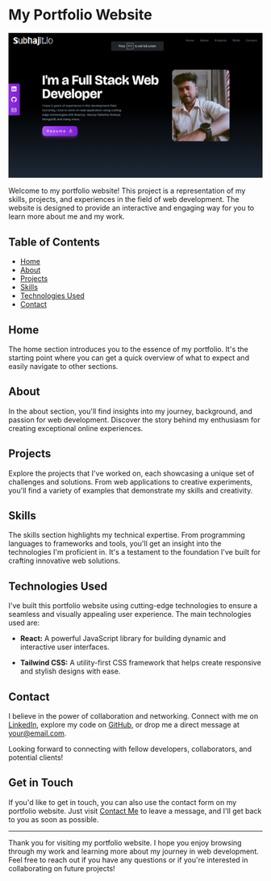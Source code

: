 # My Portfolio Website

![Portfolio Website](src/assets/portfolio-demo-img.png)

Welcome to my portfolio website! This project is a representation of my skills, projects, and experiences in the field of web development. The website is designed to provide an interactive and engaging way for you to learn more about me and my work.

## Table of Contents

- [Home](#home)
- [About](#about)
- [Projects](#projects)
- [Skills](#skills)
- [Technologies Used](#technologies-used)
- [Contact](#contact)

## Home

The home section introduces you to the essence of my portfolio. It's the starting point where you can get a quick overview of what to expect and easily navigate to other sections.

## About

In the about section, you'll find insights into my journey, background, and passion for web development. Discover the story behind my enthusiasm for creating exceptional online experiences.

## Projects

Explore the projects that I've worked on, each showcasing a unique set of challenges and solutions. From web applications to creative experiments, you'll find a variety of examples that demonstrate my skills and creativity.

## Skills

The skills section highlights my technical expertise. From programming languages to frameworks and tools, you'll get an insight into the technologies I'm proficient in. It's a testament to the foundation I've built for crafting innovative web solutions.

## Technologies Used

I've built this portfolio website using cutting-edge technologies to ensure a seamless and visually appealing user experience. The main technologies used are:

- **React:** A powerful JavaScript library for building dynamic and interactive user interfaces.

- **Tailwind CSS:** A utility-first CSS framework that helps create responsive and stylish designs with ease.

## Contact

I believe in the power of collaboration and networking. Connect with me on [LinkedIn](https://www.linkedin.com/in/your-profile), explore my code on [GitHub](https://github.com/your-username), or drop me a direct message at [your@email.com](mailto:your@email.com).

Looking forward to connecting with fellow developers, collaborators, and potential clients!

## Get in Touch

If you'd like to get in touch, you can also use the contact form on my portfolio website. Just visit [Contact Me](https://your-portfolio-website.com/contact) to leave a message, and I'll get back to you as soon as possible.

---

Thank you for visiting my portfolio website. I hope you enjoy browsing through my work and learning more about my journey in web development. Feel free to reach out if you have any questions or if you're interested in collaborating on future projects!
